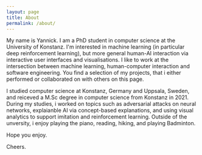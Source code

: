 ```yaml
---
layout: page
title: About
permalink: /about/
---
```


My name is Yannick. I am a PhD student in computer science at the University of Konstanz.
I'm interested in machine learning (in particular deep reinforcement learning), but more general human-AI interaction via interactive user interfaces and visualisations.
I like to work at the intersection between machine learning, human-computer interaction and software engineering. You find a selection of my projects, that i either performed or collaborated on with others on this page.

I studied computer science at Konstanz, Germany and Uppsala, Sweden, and reiceved a M.Sc degree in computer science from Konstanz in 2021. During my studies, i worked on topics such as adversarial attacks on neural networks, explaianble AI via concept-based explanations, and using visual analytics to support imitation and reinforcement learning. Outside of the unversity, i enjoy playing the piano, reading, hiking, and playing Badminton.

Hope you enjoy. 

Cheers.

